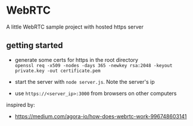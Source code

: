 # WebRTC

A little WebRTC sample project with hosted https server

## getting started

* generate some certs for https in the root directory  
`openssl req -x509 -nodes -days 365 -newkey rsa:2048 -keyout private.key -out certificate.pem`  

* start the server with `node server.js`. Note the server's ip  

* use `https://<server_ip>:3000` from browsers on other computers

inspired by:

* https://medium.com/agora-io/how-does-webrtc-work-996748603141
